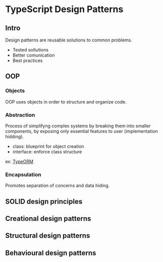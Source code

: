# TypeScript Design Patterns

## Intro

Design patterns are reusable solutions to common problems.

- Tested soltutions
- Better comunication
- Best practices

## OOP

### Objects

OOP uses objects in order to structure and organize code.

### Abstraction

Process of simplifyng complex systems by breaking them into smaller components, by exposing only essential features to user (implementation hidding).

- class: blueprint for object creation
- interface: enforce class structure

ex: [TypeORM](https://typeorm.io/) 

### Encapsulation

Promotes separation of concerns and data hiding.



### 

## SOLID design principles

## Creational design patterns

## Structural design patterns

## Behavioural design patterns